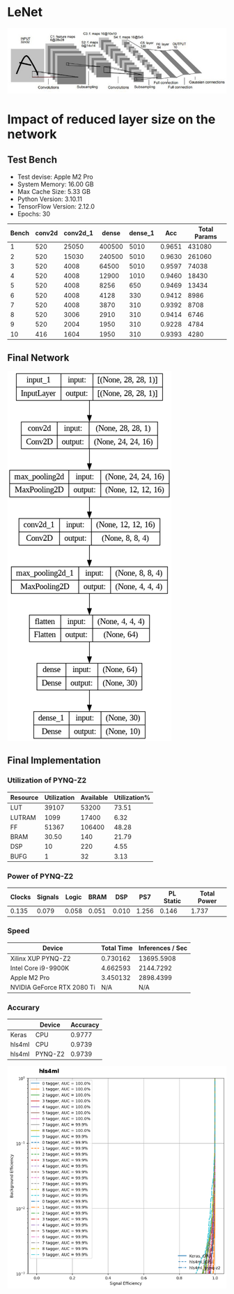 # LeNet

![](Photos/LeNet_5.jpeg)

# Impact of reduced layer size on the network

## Test Bench
- Test devise: Apple M2 Pro
- System Memory: 16.00 GB
- Max Cache Size: 5.33 GB
- Python Version: 3.10.11
- TensorFlow Version: 2.12.0
- Epochs: 30

| Bench| conv2d | conv2d_1 | dense | dense_1 | Acc | Total Params |
|---------|---------|---------|---------|---------|---------|---------|
|1|520|25050|400500|5010|0.9651|431080|
|2|520|15030|240500|5010|0.9630|261060|
|3|520|4008|64500|5010|0.9597|74038|
|4|520|4008|12900|1010|0.9460|18430|
|5|520|4008|8256|650|0.9469|13434|
|6|520|4008|4128|330|0.9412|8986|
|7|520|4008|3870|310|0.9392|8708|
|8|520|3006|2910|310|0.9414|6746|
|9|520|2004|1950|310|0.9228|4784|
|10|416|1604|1950|310|0.9393|4280|

## Final Network

![](Photos/lenet_model.png)

## Final Implementation

### Utilization of PYNQ-Z2

| Resource| Utilization | Available | Utilization% | 
|---------|---------|---------|---------|
|LUT|39107|53200|73.51|
|LUTRAM|1099|17400|6.32|
|FF|51367|106400|48.28|
|BRAM|30.50|140|21.79|
|DSP|10|220|4.55|
|BUFG|1|32|3.13|

### Power of PYNQ-Z2
| Clocks| Signals | Logic | BRAM | DSP | PS7 | PL Static | Total Power 
|---------|---------|---------|---------|---------|---------|---------|---------|
|0.135|0.079|0.058|0.051|0.010|1.256|0.146|1.737|

### Speed 

| Device | Total Time | Inferences / Sec |  
|---------|---------|---------|
|Xilinx XUP PYNQ-Z2 | 0.730162 | 13695.5908|
|Intel Core i9-9900K| 4.662593 | 2144.7292|
|Apple M2 Pro|3.450132|2898.4399|
|NVIDIA GeForce RTX 2080 Ti|N/A|N/A|
### Accurary


|| Device | Accuracy |
|---------|---------|---------|
|Keras|CPU|0.9777|
|hls4ml|CPU|0.9739|
|hls4ml|PYNQ-Z2|0.9739|

![](Photos/output.png)